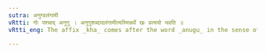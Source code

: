 ```yaml
---
sutra: अनुग्वलंगामी
vRtti: गोः पश्चाद् अनुगु । अनुगुशब्दादलंगामीत्यस्मिन्नर्थे खः प्रत्ययो भवति ॥
vRtti_eng: The affix _kha_ comes after the word _anugu_ in the sense of 'who is fit to follow'.

---
```

